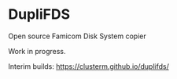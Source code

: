 # DupliFDS
Open source Famicom Disk System copier

Work in progress.

Interim builds: https://clusterm.github.io/duplifds/
